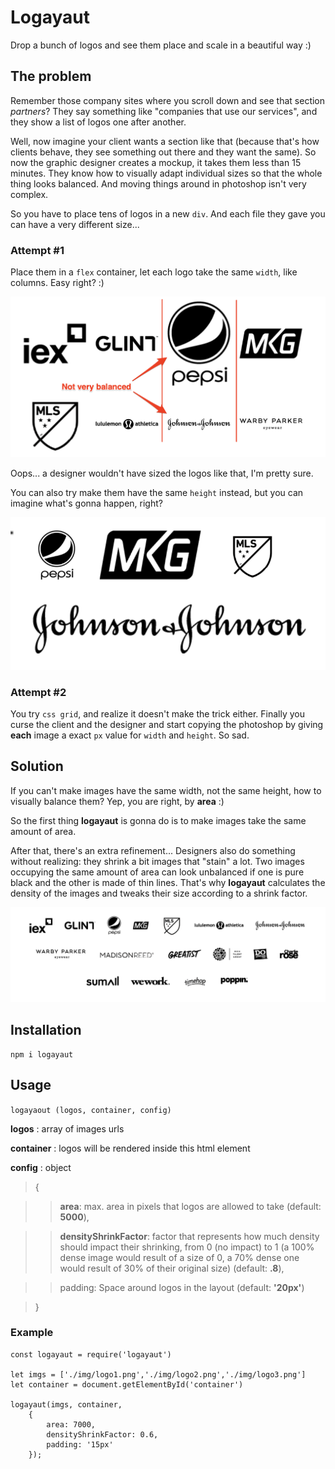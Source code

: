 # Logayaut

Drop a bunch of logos and see them place and scale in a beautiful way :)

## The problem

Remember those company sites where you scroll down and see that section _partners_? They say something like "companies that use our services", and they show a list of logos one after another.

Well, now imagine your client wants a section like that (because that's how clients behave, they see something out there and they want the same). So now the graphic designer creates a mockup, it takes them less than 15 minutes. They know how to visually adapt individual sizes so that the whole thing looks balanced. And moving things around in photoshop isn't very complex.

So you have to place tens of logos in a new `div`. And each file they gave you can have a very different size...

### Attempt #1

Place them in a `flex` container, let each logo take the same `width`, like columns. Easy right? :)

![same with](./assets/width.png)

Oops... a designer wouldn't have sized the logos like that, I'm pretty sure.

You can also try make them have the same `height` instead, but you can imagine what's gonna happen, right?

![same height](./assets/height.png)

### Attempt #2

You try `css grid`, and realize it doesn't make the trick either. Finally you curse the client and the designer and start copying the photoshop by giving **each** image a exact `px` value for `width` and `height`. So sad.

## Solution

If you can't make images have the same width, not the same height, how to visually balance them? Yep, you are right, by **area** :)

So the first thing **logayaut** is gonna do is to make images take the same amount of area.

After that, there's an extra refinement... Designers also do something without realizing: they shrink a bit images that "stain" a lot. Two images occupying the same amount of area can look unbalanced if one is pure black and the other is made of thin lines. That's why **logayaut** calculates the density of the images and tweaks their size according to a shrink factor.

![balanced](./assets/good.png)

## Installation

````
npm i logayaut
````

## Usage

`logayaout (logos, container, config)`

**logos** : array of images urls

**container** : logos will be rendered inside this html element

**config** : object

>{

>>**area**: max. area in pixels that logos are allowed to take (default: **5000**),

>>**densityShrinkFactor**: factor that represents how much density should impact their shrinking, from 0 (no impact) to 1 (a 100% dense image would result of a size of 0, a 70% dense one would result of 30% of their original size) (default: **.8**),

>>padding: Space around logos in the layout (default: **'20px'**)

>}

### Example

````
const logayaut = require('logayaut')

let imgs = ['./img/logo1.png','./img/logo2.png','./img/logo3.png']
let container = document.getElementById('container')

logayaut(imgs, container, 
    {
        area: 7000,
        densityShrinkFactor: 0.6,
        padding: '15px'
    });
````


